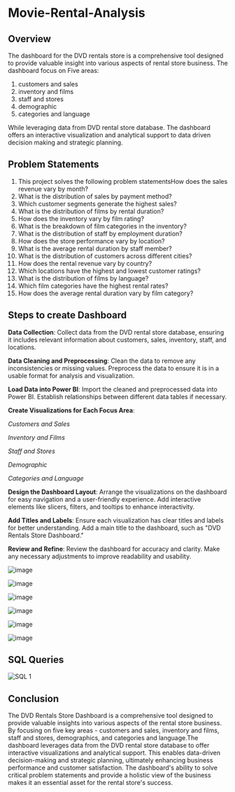 # Movie-Rental-Analysis

## Overview
   The dashboard for the DVD rentals store is a comprehensive tool designed to provide valuable insight into various aspects of rental store business. 
The dashboard focus on Five areas:
 1. customers and sales
 2. inventory and films
 3. staff and stores
 4. demographic
 5. categories and language

While leveraging data from DVD rental store database. The dashboard offers an interactive visualization and analytical support to data driven decision making and strategic planning.

## Problem Statements
1) This project solves the following problem statementsHow does the sales revenue vary by month?
2) What is the distribution of sales by payment method?
3) Which customer segments generate the highest sales?
4) What is the distribution of films by rental duration?
5) How does the inventory vary by film rating?
6) What is the breakdown of film categories in the inventory?
7) What is the distribution of staff by employment duration?
8) How does the store performance vary by location?
9) What is the average rental duration by staff member?
10) What is the distribution of customers across different cities?
11) How does the rental revenue vary by country?
12) Which locations have the highest and lowest customer ratings?
13) What is the distribution of films by language?
14) Which film categories have the highest rental rates?
15) How does the average rental duration vary by film category?

## Steps to create Dashboard

**Data Collection**:
   Collect data from the DVD rental store database, ensuring it includes relevant information about customers, sales, inventory, staff, and locations.

**Data Cleaning and Preprocessing**:
   Clean the data to remove any inconsistencies or missing values.
   Preprocess the data to ensure it is in a usable format for analysis and visualization.
 
**Load Data into Power BI**:
    Import the cleaned and preprocessed data into Power BI.
    Establish relationships between different data tables if necessary.

**Create Visualizations for Each Focus Area**:

*Customers and Sales*

*Inventory and Films*

*Staff and Stores*

*Demographic*

*Categories and Language*


**Design the Dashboard Layout**:
   Arrange the visualizations on the dashboard for easy navigation and a user-friendly experience.
   Add interactive elements like slicers, filters, and tooltips to enhance interactivity.

**Add Titles and Labels**:
   Ensure each visualization has clear titles and labels for better understanding.
   Add a main title to the dashboard, such as "DVD Rentals Store Dashboard."

**Review and Refine**:
   Review the dashboard for accuracy and clarity.
   Make any necessary adjustments to improve readability and usability.



![image](https://github.com/user-attachments/assets/b35bcd2d-8cab-4ec8-8658-4591a2a35729)

![image](https://github.com/user-attachments/assets/ab1257fc-58e4-47d9-b6a8-cf013fe8e39b)

![image](https://github.com/user-attachments/assets/ccd11db0-7801-4da0-8f2f-eeb790ace7a1)

![image](https://github.com/user-attachments/assets/e54b5d1d-07d9-4e55-9661-ed36c47ea56c)

![image](https://github.com/user-attachments/assets/07f0544f-3f4f-4aa3-94db-7024ca7223c7)

![image](https://github.com/user-attachments/assets/eeb8e184-0603-4f36-ade6-39baf51a875a)

## SQL Queries
![SQL 1](https://github.com/user-attachments/assets/3babf404-1b1c-42a8-9059-93425ea99ff8)

## Conclusion
The DVD Rentals Store Dashboard is a comprehensive tool designed to provide valuable insights into various aspects of the rental store business. By focusing on five key areas - customers and sales, inventory and films, staff and stores, demographics, and categories and language.The dashboard leverages data from the DVD rental store database to offer interactive visualizations and analytical support. This enables data-driven decision-making and strategic planning, ultimately enhancing business performance and customer satisfaction. The dashboard's ability to solve critical problem statements and provide a holistic view of the business makes it an essential asset for the rental store's success.
    

 
